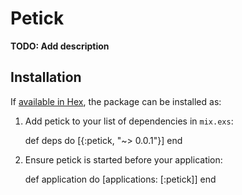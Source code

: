 # Petick

**TODO: Add description**

## Installation

If [available in Hex](https://hex.pm/docs/publish), the package can be installed as:

  1. Add petick to your list of dependencies in `mix.exs`:

        def deps do
          [{:petick, "~> 0.0.1"}]
        end

  2. Ensure petick is started before your application:

        def application do
          [applications: [:petick]]
        end

